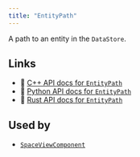 ```yaml
---
title: "EntityPath"
---
```


A path to an entity in the `DataStore`.


## Links
 * 🌊 [C++ API docs for `EntityPath`](https://ref.rerun.io/docs/cpp/stable/structrerun_1_1datatypes_1_1EntityPath.html?speculative-link)
 * 🐍 [Python API docs for `EntityPath`](https://ref.rerun.io/docs/python/stable/common/datatypes?speculative-link#rerun.datatypes.EntityPath)
 * 🦀 [Rust API docs for `EntityPath`](https://docs.rs/rerun/latest/rerun/datatypes/struct.EntityPath.html?speculative-link)


## Used by

* [`SpaceViewComponent`](../blueprint/space_view_component.md?speculative-link)
